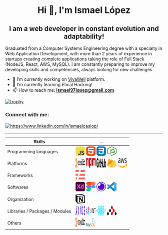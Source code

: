 <h1 align="center">Hi 👋, I'm Ismael López</h1>
<h2 align="center">I am a web developer in constant evolution and adaptability!</h2>

<p>Graduated from a Computer Systems Engineering degree with a specialty in Web Application Development, with more than 2 years of experience in startups creating complete applications taking the role of Full Stack (NodeJS, React, AWS, MySQL). I am constantly preparing to improve my developing skills and competencies, always looking for new challenges.</p>

- 🔭 I’m currently working on [VivaWell](www.vivawellok.com) platform.
- 🌱 I’m currently learning Etical Hacking!
- 📫 How to reach me: **ismael97lopez@gmail.com**

[![trophy](https://github-profile-trophy.vercel.app/?username=IsmaelLopez0)](https://github.com/ryo-ma/github-profile-trophy)

<h3 align="left">Connect with me:</h3>
<p align="left">
<a href="https://www.linkedin.com/in/ismaelcaslop/" target="blank"><img align="center" src="https://cdn-icons-png.flaticon.com/512/174/174857.png" alt="https://www.linkedin.com/in/ismaelcaslop/" height="25" width="25" /></a>
</p>

<hr />

| Skills | ... |
| --- | --- |
| Programming languages | <img width="30" height="30" src="./skills_img/SkillIconsJavascript.svg" alt="JavaScript" /> <img width="30" height="30" src="./skills_img/SkillIconsHtml.svg" alt="HTML" /> <img width="30" height="30" src="./skills_img/SkillIconsCss.svg" alt="CSS" /> <img width="30" height="30" src="./skills_img/LogosNodejsIcon.svg" alt="NodeJS" /> |
| Platforms | <img width="30" height="30" src="./skills_img/LogosReplit.svg" alt="Replit" /> <img width="30" height="30" src="./skills_img/LogosNpm.svg" alt="NPM" /> <img width="30" height="30" src="./skills_img/LogosGithub.svg" alt="GitHub" /> <img width="30" height="30" src="./skills_img/LogosFirebase.svg" alt="Firebase" /> <img width="30" height="30" src="./skills_img/LogosAws.svg" alt="AWS" /> |
| Frameworks | <img width="30" height="30" src="./skills_img/LogosServerless.svg" alt="Serverless" /> |
| Softwares | <img width="30" height="30" src="./skills_img/LogosAdobeXd.svg" alt="Adobe XD" /> <img width="30" height="30" src="./skills_img/LogosFigma.svg" alt="Figma" /> <img width="30" height="30" src="./skills_img/LogosInsomnia.svg" alt="Insomnia" /> <img width="30" height="30" src="./skills_img/LogosVisualStudioCode.svg" alt="Visual Studio Code" /> |
| Organization | <img width="30" height="30" src="./skills_img/LogosNotionIcon.svg" alt="Notion" /> |
| Libraries / Packages / Modules | <img width="30" height="30" src="./skills_img/LogosAxios.svg" alt="Axios" /> <img width="30" height="30" src="./skills_img/LogosJwt.svg" alt="JWT" /> <img width="30" height="30" src="./skills_img/LogosReact.svg" alt="React" /> <img width="30" height="30" src="./skills_img/LogosReactRouter.svg" alt="React Router" /> |
| Others | <img width="30" height="30" src="./skills_img/LogosReplit.svg" alt="Replit" /> <img width="30" height="30" src="./skills_img/LogosMysql.svg" alt="MySQL" /> |


<!--
**IsmaelLopez0/IsmaelLopez0** is a ✨ _special_ ✨ repository because its `README.md` (this file) appears on your GitHub profile.

Here are some ideas to get you started:

- 🔭 I’m currently working on ...
- 🌱 I’m currently learning ...
- 👯 I’m looking to collaborate on ...
- 🤔 I’m looking for help with ...
- 💬 Ask me about ...
- 📫 How to reach me: ...
- 😄 Pronouns: ...
- ⚡ Fun fact: ...
-->
